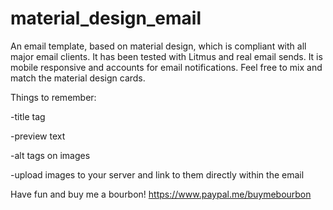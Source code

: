 # material_design_email
An email template, based on material design, which is compliant with all major email clients.
It has been tested with Litmus and real email sends. It is mobile responsive and accounts for email notifications. 
Feel free to mix and match the material design cards.

Things to remember:

-title tag

-preview text

-alt tags on images

-upload images to your server and link to them directly within the email

Have fun and buy me a bourbon!
https://www.paypal.me/buymebourbon

